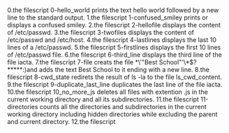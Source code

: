 0.the filescript 0-hello_world prints the text hello world followed by a new line to the standard output.
1.the filescript 1-confused_smiley prints or displays a confused smiley.
2.the filescript 2-hellofile displays the content of /etc/passwd.
3.the filescript 3-twofiles displays the content of /etc/passwd and /etc/host.
4.the filescript 4-lastlines displays the last 10 lines of a /etc/passwd.
5.the filescript 5-firstlines displays the first 10 lines of /etc/passwd file.
6.the filescript 6-third_line displays the third line of the file iacta.
7.the filescript 7-file creats the file \*\\'"Best School"\'\\*$\?\*\*\*\*\*:)and adds the text Best School to it ending with a new line.
8.the filescript 8-cwd_state redirets the result of ls -la to the file ls_cwd_content.
9.the filescript 9-duplicate_last_line duplicates the last line of the file iacta.
10.the filescript 10_no_more_js deletes all files with extention .js in the current working directory and all its subdirectories.
11.the filescript 11-directories counts all the directories and subdirectories in the current working directory including hidden directories while excluding the parent and current directory.
12.the filescript